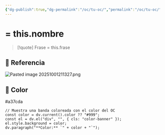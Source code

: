 ```yaml
---
{"dg-publish":true,"dg-permalink":"/oc/tu-oc/","permalink":"/oc/tu-oc/","tags":["OC","personaje"]}
---
```



# = this.nombre

> [!quote] Frase
> = this.frase

## 📸 Referencia
![Pasted image 20251001211327.png](/img/user/Pasted%20image%2020251001211327.png)

## 🎨 Color
#a37cda

```dataviewjs
// Muestra una banda coloreada con el color del OC
const color = dv.current().color ?? "#999";
const el = dv.el("div", "", { cls: "color-banner" });
el.style.background = color;
dv.paragraph("**Color:** `" + color + "`");
